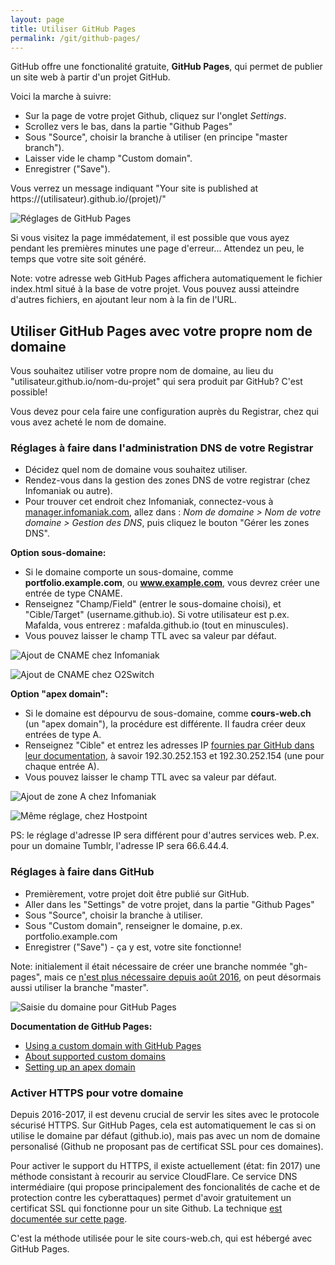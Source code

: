 ```yaml
---
layout: page
title: Utiliser GitHub Pages
permalink: /git/github-pages/
---
```


GitHub offre une fonctionalité gratuite, **GitHub Pages**, qui permet de publier un site web à partir d'un projet GitHub.

Voici la marche à suivre:

- Sur la page de votre projet Github, cliquez sur l'onglet *Settings*.
- Scrollez vers le bas, dans la partie "Github Pages"
- Sous "Source", choisir la branche à utiliser (en principe "master branch").
- Laisser vide le champ "Custom domain".
- Enregistrer ("Save").

Vous verrez un message indiquant "Your site is published at https://(utilisateur).github.io/(projet)/"

![Réglages de GitHub Pages](/cours-git/img/reglages-github-pages.png)

Si vous visitez la page immédatement, il est possible que vous ayez pendant les premières minutes une page d'erreur... Attendez un peu, le temps que votre site soit généré.

Note: votre adresse web GitHub Pages affichera automatiquement le fichier index.html situé à la base de votre projet. Vous pouvez aussi atteindre d'autres fichiers, en ajoutant leur nom à la fin de l'URL.

## Utiliser GitHub Pages avec votre propre nom de domaine

Vous souhaitez utiliser votre propre nom de domaine, au lieu du "utilisateur.github.io/nom-du-projet" qui sera produit par GitHub? C'est possible!

Vous devez pour cela faire une configuration auprès du Registrar, chez qui vous avez acheté le nom de domaine. 

### Réglages à faire dans l'administration DNS de votre Registrar

- Décidez quel nom de domaine vous souhaitez utiliser. 
- Rendez-vous dans la gestion des zones DNS de votre registrar (chez Infomaniak ou autre).
- Pour trouver cet endroit chez Infomaniak, connectez-vous à [manager.infomaniak.com](https://manager.infomaniak.com/), allez dans : *Nom de domaine > Nom de votre domaine > Gestion des DNS*, puis cliquez le bouton "Gérer les zones DNS".

**Option sous-domaine:**

- Si le domaine comporte un sous-domaine, comme **portfolio.example.com**, ou **www.example.com**, vous devrez créer une entrée de type CNAME.
- Renseignez "Champ/Field" (entrer le sous-domaine choisi), et "Cible/Target" (username.github.io). Si votre utilisateur est p.ex. Mafalda, vous entrerez : mafalda.github.io (tout en minuscules).
- Vous pouvez laisser le champ TTL avec sa valeur par défaut.

![Ajout de CNAME chez Infomaniak](/cours-divers/img/github-dns-cname.png)

![Ajout de CNAME chez O2Switch](/cours-divers/img/git-cname-o2switch.png)

**Option "apex domain":**

- Si le domaine est dépourvu de sous-domaine, comme **cours-web.ch** (un "apex domain"), la procédure est différente. Il faudra créer deux entrées de type A.
- Renseignez "Cible" et entrez les adresses IP [fournies par GitHub dans leur documentation](https://help.github.com/articles/setting-up-an-apex-domain/), à savoir 192.30.252.153 et 192.30.252.154 (une pour chaque entrée A).
- Vous pouvez laisser le champ TTL avec sa valeur par défaut.

![Ajout de zone A chez Infomaniak](/cours-divers/img/git-apex-infomaniak.png)

![Même réglage, chez Hostpoint](/cours-divers/img/git-apex-hostpoint.png)

PS: le réglage d'adresse IP sera différent pour d'autres services web. P.ex. pour un domaine Tumblr, l'adresse IP sera 66.6.44.4.

### Réglages à faire dans GitHub

- Premièrement, votre projet doit être publié sur GitHub.
- Aller dans les "Settings" de votre projet, dans la partie "Github Pages"
- Sous "Source", choisir la branche à utiliser.
- Sous "Custom domain", renseigner le domaine, p.ex. portfolio.example.com
- Enregistrer ("Save") - ça y est, votre site fonctionne!

Note: initialement il était nécessaire de créer une branche nommée "gh-pages", mais ce [n'est plus nécessaire depuis août 2016](https://github.com/blog/2228-simpler-github-pages-publishing), on peut désormais aussi utiliser la branche "master".

![Saisie du domaine pour GitHub Pages](/cours-divers/img/github-custom-pages.png)

**Documentation de GitHub Pages:** 

* [Using a custom domain with GitHub Pages](https://help.github.com/articles/using-a-custom-domain-with-github-pages/)
* [About supported custom domains](https://help.github.com/articles/about-supported-custom-domains/)
* [Setting up an apex domain](https://help.github.com/articles/setting-up-an-apex-domain-and-www-subdomain/)

### Activer HTTPS pour votre domaine

Depuis 2016-2017, il est devenu crucial de servir les sites avec le protocole sécurisé HTTPS. Sur GitHub Pages, cela est automatiquement le cas si on utilise le domaine par défaut (github.io), mais pas avec un nom de domaine personalisé (Github ne proposant pas de certificat SSL pour ces domaines).

Pour activer le support du HTTPS, il existe actuellement (état: fin 2017) une méthode consistant à recourir au service CloudFlare. Ce service DNS intermédiaire (qui propose principalement des foncionalités de cache et de protection contre les cyberattaques) permet d'avoir gratuitement un certificat SSL qui fonctionne pour un site Github. La technique [est documentée sur cette page](https://gist.github.com/cvan/8630f847f579f90e0c014dc5199c337b).

C'est la méthode utilisée pour le site cours-web.ch, qui est hébergé avec GitHub Pages.
